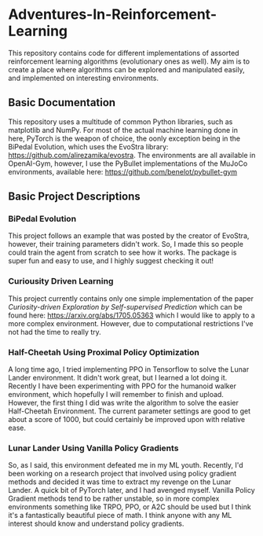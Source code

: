 # Adventures-In-Reinforcement-Learning
This repository contains code for different implementations of assorted reinforcement learning algorithms (evolutionary ones as well). My aim is to create a place where algorithms can be explored and manipulated easily, and implemented on interesting environments.

## Basic Documentation
This repository uses a multitude of common Python libraries, such as matplotlib and NumPy.
For most of the actual machine learning done in here, PyTorch is the weapon of choice, the oonly exception being
in the BiPedal Evolution, which uses the EvoStra library: https://github.com/alirezamika/evostra. The environments are
all available in OpenAI-Gym, however, I use the PyBullet implementations of the MuJoCo environments, available here: https://github.com/benelot/pybullet-gym

## Basic Project Descriptions

### BiPedal Evolution
This project follows an example that was posted by the creator of EvoStra, however, their training parameters didn't work. So, I made this
so people could train the agent from scratch to see how it works. The package is super fun and easy to use, and I highly suggest
checking it out!

### Curiousity Driven Learning
This project currently contains only one simple implementation of the paper *Curiosity-driven Exploration by Self-supervised Prediction*
which can be found here: https://arxiv.org/abs/1705.05363 which I would like to apply to a more complex environment. 
However, due to computational restrictions I've not had the time to really try. 

### Half-Cheetah Using Proximal Policy Optimization
A long time ago, I tried implementing PPO in Tensorflow to solve the Lunar Lander environment. It didn't work great, but I learned
a lot doing it. Recently I have been experimenting with PPO for the humanoid walker environment, which hopefully
I will remember to finish and upload. However, the first thing I did was write the algorithm to solve the easier
Half-Cheetah Environment. The current parameter settings are good to get about a score of 1000, but could certainly be improved 
upon with relative ease.

### Lunar Lander Using Vanilla Policy Gradients
So, as I said, this environment defeated me in my ML youth. Recently, I'd been working on a research project that involved using 
policy gradient methods and decided it was time to extract my revenge on the Lunar Lander. A quick bit of PyTorch later, and I had 
avenged myself. Vanilla Policy Gradient methods tend to be rather unstable, so in more complex environments something like
TRPO, PPO, or A2C should be used but I think it's a fantastically beautiful piece of math. I think anyone with any ML interest should
know and understand policy gradients.


